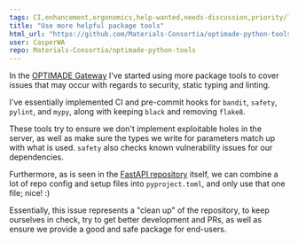 ```yaml
---
tags: CI,enhancement,ergonomics,help-wanted,needs-discussion,priority/low,question,security,suggestions
title: "Use more helpful package tools"
html_url: "https://github.com/Materials-Consortia/optimade-python-tools/issues/950"
user: CasperWA
repo: Materials-Consortia/optimade-python-tools
---
```


In the [OPTIMADE Gateway](https://github.com/Materials-Consortia/optimade-gateway) I've started using more package tools to cover issues that may occur with regards to security, static typing and linting.

I've essentially implemented CI and pre-commit hooks for `bandit`, `safety`, `pylint`, and `mypy`, along with keeping `black` and removing `flake8`.

These tools try to ensure we don't implement exploitable holes in the server, as well as make sure the types we write for parameters match up with what is used. `safety` also checks known vulnerability issues for our dependencies.

Furthermore, as is seen in the [FastAPI repository](https://github.com/tiangolo/fastapi/blob/master/pyproject.toml) itself, we can combine a lot of repo config and setup files into `pyproject.toml`, and only use that one file; nice! :)

Essentially, this issue represents a "clean up" of the repository, to keep ourselves in check, try to get better development and PRs, as well as ensure we provide a good and safe package for end-users.
